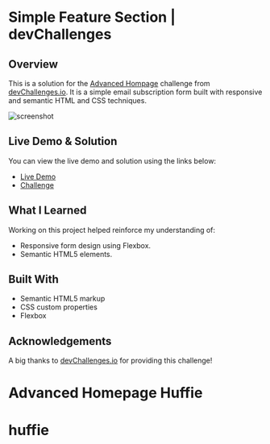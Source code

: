 # Simple Feature Section | devChallenges

## Overview

This is a solution for the [Advanced Hompage](https://devchallenges.io/challenge/advanced-homepage-huffie) challenge from [devChallenges.io](http://devchallenges.io/). It is a simple email subscription form built with responsive and semantic HTML and CSS techniques.

![screenshot](https://i.ibb.co/h1FgptF5/Screenshot-From-2025-03-26-19-43-44.png[/img])

## Live Demo & Solution

You can view the live demo and solution using the links below:

- [Live Demo](#)
- [Challenge](https://devchallenges.io/challenge/advanced-homepage-huffie)

## What I Learned

Working on this project helped reinforce my understanding of:

- Responsive form design using Flexbox.
- Semantic HTML5 elements.

## Built With

- Semantic HTML5 markup
- CSS custom properties
- Flexbox

## Acknowledgements

A big thanks to [devChallenges.io](https://devchallenges.io/) for providing this challenge!

# Advanced Homepage Huffie
# huffie
